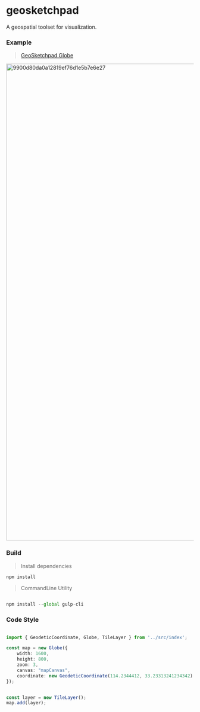 # geosketchpad

A geospatial toolset for visualization.

### Example ### 
> [GeoSketchpad Globe](https://axmand.github.io/globe/)
<img width="1277" alt="9900d80da0a12819ef76d1e5b7e6e27" src="https://user-images.githubusercontent.com/5127112/147485611-a2b28ad8-18ea-4a92-9322-9232a1d88560.png">

### Build ###

> Install dependencies
```javascript
npm install

```

> CommandLine Utility
```javascript

npm install --global gulp-cli

```

### Code Style ###
>
```typescript

import { GeodeticCoordinate, Globe, TileLayer } from '../src/index';

const map = new Globe({
    width: 1600,
    height: 800,
    zoom: 3,
    canvas: "mapCanvas",
    coordinate: new GeodeticCoordinate(114.2344412, 33.23313241234342)
});


const layer = new TileLayer();
map.add(layer);

```

